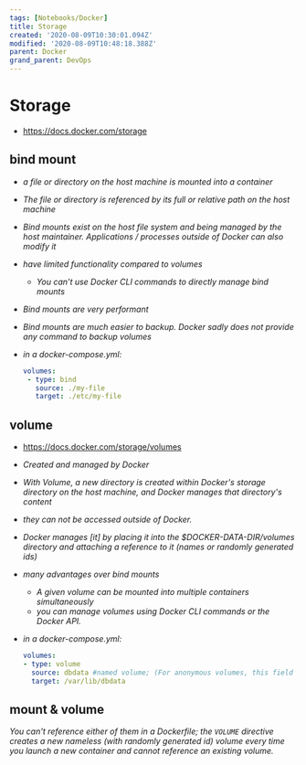 ```yaml
---
tags: [Notebooks/Docker]
title: Storage
created: '2020-08-09T10:30:01.094Z'
modified: '2020-08-09T10:48:18.388Z'
parent: Docker
grand_parent: DevOps
---
```


# Storage
- <https://docs.docker.com/storage>

## bind mount
  - *a file or directory on the host machine is mounted into a container*
  - *The file or directory is referenced by its full or relative path on the host machine*
  - *Bind mounts exist on the host file system and being managed by the host maintainer. Applications / processes outside of Docker can also modify it*
  - *have limited functionality compared to volumes*
    - *You can’t use Docker CLI commands to directly manage bind mounts*
  - *Bind mounts are very performant*
  - *Bind mounts are much easier to backup. Docker sadly does not provide any command to backup volumes*
  - *in a docker-compose.yml:*

    ```yaml
    volumes:
     - type: bind
       source: ./my-file
       target: ./etc/my-file
    ```


## volume
  - <https://docs.docker.com/storage/volumes>
  - *Created and managed by Docker*
  - *With Volume, a new directory is created within Docker's storage directory on the host machine, and Docker manages that directory's content*
  - *they can not be accessed outside of Docker.*
  - *Docker manages [it] by placing it into the $DOCKER-DATA-DIR/volumes directory and attaching a reference to it (names or randomly generated ids)*
  - *many advantages over bind mounts*
    - *A given volume can be mounted into multiple containers simultaneously*
    - *you can manage volumes using Docker CLI commands or the Docker API.*
  - *in a docker-compose.yml:*

    ```yaml
    volumes:
    - type: volume
      source: dbdata #named volume; (For anonymous volumes, this field is omitted).
      target: /var/lib/dbdata
    ```


## mount & volume
*You can't reference either of them in a Dockerfile; the `VOLUME` directive creates a new nameless (with randomly generated id) volume every time you launch a new container and cannot reference an existing volume.*
